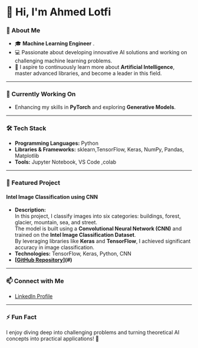 # 👋 Hi, I'm Ahmed Lotfi

### 🧠 About Me  
- 🎓 **Machine Learning Engineer** .  
- 💻 Passionate about developing innovative AI solutions and working on challenging machine learning problems.  
- 🌟 I aspire to continuously learn more about **Artificial Intelligence**, master advanced libraries, and become a leader in this field.

---

### 🌱 Currently Working On  
- Enhancing my skills in **PyTorch** and exploring **Generative Models**.  

---

### 🛠️ Tech Stack  
- **Programming Languages:** Python  
- **Libraries & Frameworks:** sklearn,TensorFlow, Keras, NumPy, Pandas, Matplotlib  
- **Tools:** Jupyter Notebook, VS Code ,colab 

---

### 🌟 Featured Project  
#### Intel Image Classification using CNN  
- **Description:**  
  In this project, I classify images into six categories: buildings, forest, glacier, mountain, sea, and street.  
  The model is built using a **Convolutional Neural Network (CNN)** and trained on the **Intel Image Classification Dataset**.  
  By leveraging libraries like **Keras** and **TensorFlow**, I achieved significant accuracy in image classification.  
- **Technologies:** TensorFlow, Keras, Python, CNN  
- **[[GitHub Repository](https://github.com/Ahmedlotfy15/intel-image-classification)](#)** 

---

### 📫 Connect with Me  
- [LinkedIn Profile](https://www.linkedin.com/in/ahmed-lotfy-aa953a257)  

---

### ⚡ Fun Fact  
I enjoy diving deep into challenging problems and turning theoretical AI concepts into practical applications! 🚀  


<!---
Ahmedlotfy15/Ahmedlotfy15 is a ✨ special ✨ repository because its `README.md` (this file) appears on your GitHub profile.
You can click the Preview link to take a look at your changes.
--->
